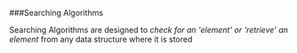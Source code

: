###Searching Algorithms

<P>Searching Algorithms are designed to <em>check for an 'element' or 'retrieve' an element</em> from any data structure where it is stored <P>
